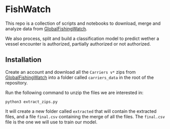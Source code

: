 # FishWatch

This repo is a collection of scripts and notebooks to download, merge and analyze data from [GlobalFishingWatch](https://globalfishingwatch.org/data-download/).

We also process, split and build a classification model to predict wether a vessel encounter is authorized, partially authorized or not authorized.

## Installation

Create an account and download all the `Carriers v*` zips from [GlobalFishingWatch](https://globalfishingwatch.org/data-download/) into a folder called `carriers_data` in the root of the repository.

Run the following command to unzip the files we are interested in:

```
python3 extract_zips.py
```

It will create a new folder called `extracted` that will contain the extracted files, and a file `final.csv` containing the merge of all the files.
The `final.csv` file is the one we will use to train our model.

